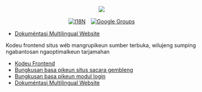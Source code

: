 <p align="center"><a href="https://wac.tax"><img src="https://cdn.jsdelivr.net/gh/wactax/img/logo.svg"/></a></p><p align="center"><a href="https://github.com/wactax/wac.tax/blob/main/doc/README.md#readme"><img alt="I18N" src="https://cdn.jsdelivr.net/gh/wactax/img/t.svg"/></a>　<a href="https://groups.google.com/u/2/g/wactax"><img alt="Google Groups" src="https://cdn.jsdelivr.net/gh/wactax/img/g-groups.svg"/></a></p>

* [Dokuméntasi Multilingual Website](https://github.com/xxai-doc)

Kodeu frontend situs wéb mangrupikeun sumber terbuka, wilujeng sumping ngabantosan ngaoptimalkeun tarjamahan

* [Kodeu Frontend](https://github.com/xxai-art/web)
* [Bungkusan basa pikeun situs sacara gembleng](https://github.com/xxai-art/web/tree/main/i18n)
* [Bungkusan basa pikeun modul login](https://github.com/wacpkg/user/tree/main/ui.i18n)
* [Dokuméntasi Multilingual Website](https://github.com/xxai-doc)
